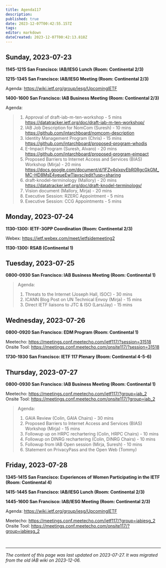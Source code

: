```yaml
---
title: Agenda117
description: 
published: true
date: 2023-12-07T00:42:55.157Z
tags: 
editor: markdown
dateCreated: 2023-12-07T00:42:13.818Z
---
```


## Sunday, 2023-07-23
**1145-1215 San Francisco: IAB/IESG Lunch (Room: Continental 2/3)**

**1215-1345 San Francisco: IAB/IESG Meeting (Room: Continental 2/3)**

Agenda: https://wiki.ietf.org/group/iesg/UpcomingIETF

**1400-1600 San Francisco: IAB Business Meeting (Room: Continental 2/3)**

 Agenda:
 
>  1. Approval of draft-iab-m-ten-workshop - 5 mins
>     https://datatracker.ietf.org/doc/draft-iab-m-ten-workshop/
>  2. IAB Job Description for NomCom (Suresh) - 10 mins
>     https://github.com/intarchboard/nomcom-description
>  3. Identity Management Program (Chris) - 15 mins
>     https://github.com/intarchboard/proposed-program-whodis
>  4. E-Impact Program (Suresh, Alvaro) - 20 mins
>     https://github.com/intarchboard/proposed-program-eimpact
>  5. Proposed Barriers to Internet Access and Services (BIAS) Workshop (Mirja) - 20 mins
>     https://docs.google.com/document/d/1FZv4slxpvEbR0RgcGkGM_MC-HD8MsE4yeueEwTlavsc/edit?usp=sharing
>  6. draft-knodel-terminology (Mallory) - 20 mins
>     https://datatracker.ietf.org/doc/draft-knodel-terminology/
>  7. Vision document (Mallory, Mirja) - 20 mins
>  8. Executive Session: RZERC Appointment - 5 mins
>  9. Executive Session: CCG Appointments - 5 mins
 
## Monday, 2023-07-24
**1130-1300: IETF-3GPP Coordination (Room: Continental 2/3)**

Webex: https://ietf.webex.com/meet/ietfsidemeeting2

**1130-1300: RSAB (Continental 1)**


## Tuesday, 2023-07-25
**0800-0930 San Francisco: IAB Business Meeting (Room: Continental 1)**



>  Agenda:
>  
>  1. Threats to the Internet (Joseph Hall, ISOC) - 30 mins
>  2. ICANN Blog Post on UN Technical Envoy (Mirja) - 15 mins
>  3. Direct IETF liaisons to JTC & ISO (Lars/Jay) - 15 mins

## Wednesday, 2023-07-26
**0800-0920 San Francisco: EDM Program (Room: Continental 1)**

Meetecho: https://meetings.conf.meetecho.com/ietf117/?session=31518
Onsite Tool: https://meetings.conf.meetecho.com/onsite117/?session=31518

**1730-1930 San Francisco: IETF 117 Plenary (Room: Continental 4-5-6)**

## Thursday, 2023-07-27
**0800-0930 San Francisco: IAB Business Meeting (Room: Continental 1)**

Meetecho: https://meetings.conf.meetecho.com/ietf117/?group=iab_2
Onsite Tool: https://meetings.conf.meetecho.com/onsite117/?group=iab_2

> Agenda: 
>  
>  1. GAIA Review (Colin, GAIA Chairs) - 30 mins
>  2. Proposed Barriers to Internet Access and Services (BIAS) Workshop (Mirja) - 15 mins
>  3. Followup up on HRPC rechartering (Colin, HRPC Chairs) - 10 mins
>  4. Followup on DINRG rechartering (Colin, DINRG Chairs) - 10 mins
>  5. Followup from IAB Open session (Mirja, Suresh) - 10 mins
>  6. Statement on PrivacyPass and the Open Web (Tommy)

## Friday, 2023-07-28
**1345-1415 San Francisco: Experiences of Women Participating in the IETF (Room: Continental 4)**

**1415-1445 San Francisco: IAB/IESG Lunch (Room: Continental 2/3)**

**1445-1600 San Francisco: IAB/IESG Meeting (Room: Continental 2/3)**

Agenda: https://wiki.ietf.org/group/iesg/UpcomingIETF

Meetecho: https://meetings.conf.meetecho.com/ietf117/?group=iabiesg_2
Onsite Tool: https://meetings.conf.meetecho.com/onsite117/?group=iabiesg_2




&nbsp;
&nbsp;
&nbsp;

---

*The content of this page was last updated on 2023-07-27. It was migrated from the old IAB wiki on 2023-12-06.*